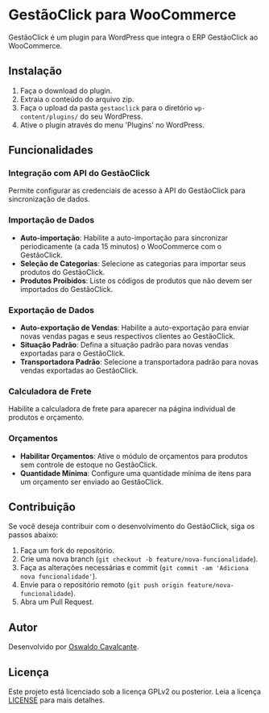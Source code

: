 # GestãoClick para WooCommerce

GestãoClick é um plugin para WordPress que integra o ERP GestãoClick ao WooCommerce.

## Instalação

1. Faça o download do plugin.
2. Extraia o conteúdo do arquivo zip.
3. Faça o upload da pasta `gestaoclick` para o diretório `wp-content/plugins/` do seu WordPress.
4. Ative o plugin através do menu 'Plugins' no WordPress.

## Funcionalidades

### Integração com API do GestãoClick

Permite configurar as credenciais de acesso à API do GestãoClick para sincronização de dados.

### Importação de Dados

- **Auto-importação**: Habilite a auto-importação para sincronizar periodicamente (a cada 15 minutos) o WooCommerce com o GestãoClick.
- **Seleção de Categorias**: Selecione as categorias para importar seus produtos do GestãoClick.
- **Produtos Proibidos**: Liste os códigos de produtos que não devem ser importados do GestãoClick.

### Exportação de Dados

- **Auto-exportação de Vendas**: Habilite a auto-exportação para enviar novas vendas pagas e seus respectivos clientes ao GestãoClick.
- **Situação Padrão**: Defina a situação padrão para novas vendas exportadas para o GestãoClick.
- **Transportadora Padrão**: Selecione a transportadora padrão para novas vendas exportadas ao GestãoClick.

### Calculadora de Frete

Habilite a calculadora de frete para aparecer na página individual de produtos e orçamento.

### Orçamentos

- **Habilitar Orçamentos**: Ative o módulo de orçamentos para produtos sem controle de estoque no GestãoClick.
- **Quantidade Mínima**: Configure uma quantidade mínima de itens para um orçamento ser enviado ao GestãoClick.

## Contribuição

Se você deseja contribuir com o desenvolvimento do GestãoClick, siga os passos abaixo:

1. Faça um fork do repositório.
2. Crie uma nova branch (`git checkout -b feature/nova-funcionalidade`).
3. Faça as alterações necessárias e commit (`git commit -am 'Adiciona nova funcionalidade'`).
4. Envie para o repositório remoto (`git push origin feature/nova-funcionalidade`).
5. Abra um Pull Request.

## Autor

Desenvolvido por [Oswaldo Cavalcante](https://oswaldocavalcante.com/).

## Licença

Este projeto está licenciado sob a licença GPLv2 ou posterior. Leia a licença [LICENSE](http://www.gnu.org/licenses/gpl-2.0.html) para mais detalhes.